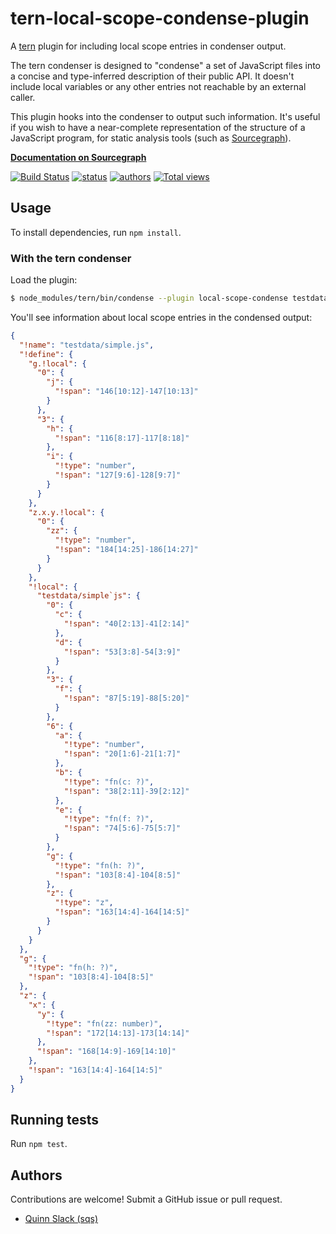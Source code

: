 # tern-local-scope-condense-plugin

A [tern](http://ternjs.net) plugin for including local scope entries in
condenser output.

The tern condenser is designed to "condense" a set of JavaScript files into a
concise and type-inferred description of their public API. It doesn't include
local variables or any other entries not reachable by an external caller.

This plugin hooks into the condenser to output such information. It's useful if
you wish to have a near-complete representation of the structure of a JavaScript
program, for static analysis tools (such as
[Sourcegraph](https://sourcegraph.com)).

**[Documentation on Sourcegraph](https://sourcegraph.com/github.com/sourcegraph/tern-local-scope-condense-plugin)**

[![Build Status](https://travis-ci.org/sourcegraph/tern-local-scope-condense-plugin.png?branch=master)](https://travis-ci.org/sourcegraph/tern-local-scope-condense-plugin)
[![status](https://sourcegraph.com/api/repos/github.com/sourcegraph/tern-local-scope-condense-plugin/badges/status.png)](https://sourcegraph.com/github.com/sourcegraph/tern-local-scope-condense-plugin)
[![authors](https://sourcegraph.com/api/repos/github.com/sourcegraph/tern-local-scope-condense-plugin/badges/authors.png)](https://sourcegraph.com/github.com/sourcegraph/tern-local-scope-condense-plugin)
[![Total views](https://sourcegraph.com/api/repos/github.com/sourcegraph/tern-local-scope-condense-plugin/counters/views.png)](https://sourcegraph.com/github.com/sourcegraph/tern-local-scope-condense-plugin)


## Usage

To install dependencies, run `npm install`.


### With the tern condenser

Load the plugin:

```bash
$ node_modules/tern/bin/condense --plugin local-scope-condense testdata/simple.js
```

You'll see information about local scope entries in the condensed output:

```json
{
  "!name": "testdata/simple.js",
  "!define": {
    "g.!local": {
      "0": {
        "j": {
          "!span": "146[10:12]-147[10:13]"
        }
      },
      "3": {
        "h": {
          "!span": "116[8:17]-117[8:18]"
        },
        "i": {
          "!type": "number",
          "!span": "127[9:6]-128[9:7]"
        }
      }
    },
    "z.x.y.!local": {
      "0": {
        "zz": {
          "!type": "number",
          "!span": "184[14:25]-186[14:27]"
        }
      }
    },
    "!local": {
      "testdata/simple`js": {
        "0": {
          "c": {
            "!span": "40[2:13]-41[2:14]"
          },
          "d": {
            "!span": "53[3:8]-54[3:9]"
          }
        },
        "3": {
          "f": {
            "!span": "87[5:19]-88[5:20]"
          }
        },
        "6": {
          "a": {
            "!type": "number",
            "!span": "20[1:6]-21[1:7]"
          },
          "b": {
            "!type": "fn(c: ?)",
            "!span": "38[2:11]-39[2:12]"
          },
          "e": {
            "!type": "fn(f: ?)",
            "!span": "74[5:6]-75[5:7]"
          }
        },
        "g": {
          "!type": "fn(h: ?)",
          "!span": "103[8:4]-104[8:5]"
        },
        "z": {
          "!type": "z",
          "!span": "163[14:4]-164[14:5]"
        }
      }
    }
  },
  "g": {
    "!type": "fn(h: ?)",
    "!span": "103[8:4]-104[8:5]"
  },
  "z": {
    "x": {
      "y": {
        "!type": "fn(zz: number)",
        "!span": "172[14:13]-173[14:14]"
      },
      "!span": "168[14:9]-169[14:10]"
    },
    "!span": "163[14:4]-164[14:5]"
  }
}
```


## Running tests

Run `npm test`.


## Authors

Contributions are welcome! Submit a GitHub issue or pull request.

* [Quinn Slack (sqs)](https://sourcegraph.com/sqs)
